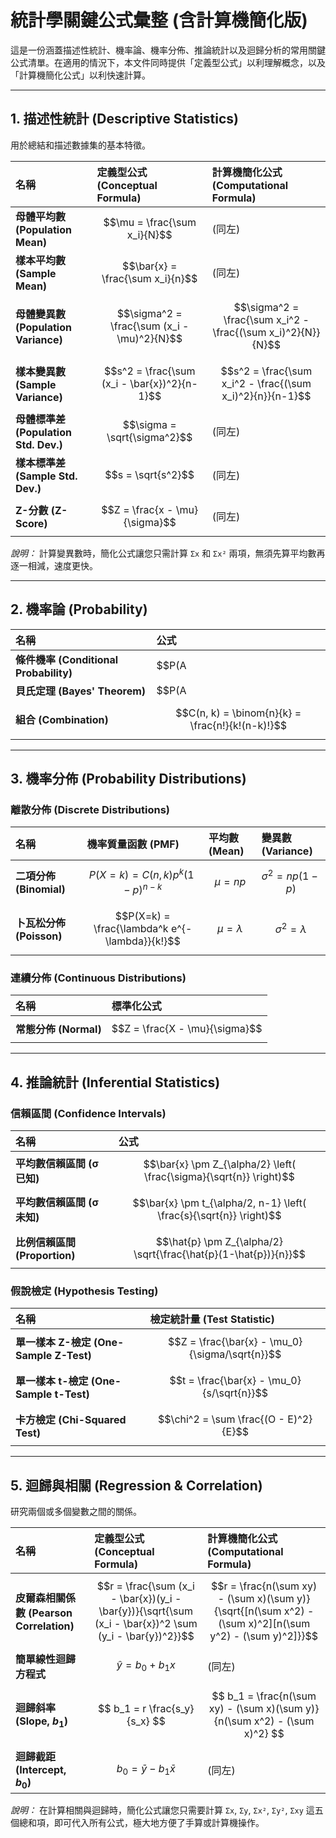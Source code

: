
# 統計學關鍵公式彙整 (含計算機簡化版)

這是一份涵蓋描述性統計、機率論、機率分佈、推論統計以及迴歸分析的常用關鍵公式清單。在適用的情況下，本文件同時提供「定義型公式」以利理解概念，以及「計算機簡化公式」以利快速計算。

---

## 1. 描述性統計 (Descriptive Statistics)

用於總結和描述數據集的基本特徵。

| 名稱 | 定義型公式 (Conceptual Formula) | 計算機簡化公式 (Computational Formula) |
| :--- | :--- | :--- |
| **母體平均數 (Population Mean)** | $$\mu = \frac{\sum x_i}{N}$$ | (同左) |
| **樣本平均數 (Sample Mean)** | $$\bar{x} = \frac{\sum x_i}{n}$$ | (同左) |
| **母體變異數 (Population Variance)** | $$\sigma^2 = \frac{\sum (x_i - \mu)^2}{N}$$ | $$\sigma^2 = \frac{\sum x_i^2 - \frac{(\sum x_i)^2}{N}}{N}$$ |
| **樣本變異數 (Sample Variance)** | $$s^2 = \frac{\sum (x_i - \bar{x})^2}{n-1}$$ | $$s^2 = \frac{\sum x_i^2 - \frac{(\sum x_i)^2}{n}}{n-1}$$ |
| **母體標準差 (Population Std. Dev.)**| $$\sigma = \sqrt{\sigma^2}$$ | (同左) |
| **樣本標準差 (Sample Std. Dev.)** | $$s = \sqrt{s^2}$$ | (同左) |
| **Z-分數 (Z-Score)** | $$Z = \frac{x - \mu}{\sigma}$$ | (同左) |

*說明：* 計算變異數時，簡化公式讓您只需計算 `Σx` 和 `Σx²` 兩項，無須先算平均數再逐一相減，速度更快。

---

## 2. 機率論 (Probability)

| 名稱 | 公式 |
| :--- | :--- |
| **條件機率 (Conditional Probability)**| $$P(A|B) = \frac{P(A \cap B)}{P(B)}$$ |
| **貝氏定理 (Bayes' Theorem)** | $$P(A|B) = \frac{P(B|A)P(A)}{P(B)}$$ |
| **組合 (Combination)** | $$C(n, k) = \binom{n}{k} = \frac{n!}{k!(n-k)!}$$ |

---

## 3. 機率分佈 (Probability Distributions)

### 離散分佈 (Discrete Distributions)

| 名稱 | 機率質量函數 (PMF) | 平均數 (Mean) | 變異數 (Variance) |
| :--- | :--- | :--- | :--- |
| **二項分佈 (Binomial)** | $$P(X=k) = C(n, k) p^k (1-p)^{n-k}$$ | $$\mu = np$$ | $$\sigma^2 = np(1-p)$$ |
| **卜瓦松分佈 (Poisson)** | $$P(X=k) = \frac{\lambda^k e^{-\lambda}}{k!}$$ | $$\mu = \lambda$$ | $$\sigma^2 = \lambda$$ |

### 連續分佈 (Continuous Distributions)

| 名稱 | 標準化公式 |
| :--- | :--- |
| **常態分佈 (Normal)** | $$Z = \frac{X - \mu}{\sigma}$$ |

---

## 4. 推論統計 (Inferential Statistics)

### 信賴區間 (Confidence Intervals)

| 名稱 | 公式 |
| :--- | :--- |
| **平均數信賴區間 (σ 已知)** | $$\bar{x} \pm Z_{\alpha/2} \left( \frac{\sigma}{\sqrt{n}} \right)$$ |
| **平均數信賴區間 (σ 未知)** | $$\bar{x} \pm t_{\alpha/2, n-1} \left( \frac{s}{\sqrt{n}} \right)$$ |
| **比例信賴區間 (Proportion)** | $$\hat{p} \pm Z_{\alpha/2} \sqrt{\frac{\hat{p}(1-\hat{p})}{n}}$$ |

### 假說檢定 (Hypothesis Testing)

| 名稱 | 檢定統計量 (Test Statistic) |
| :--- | :--- |
| **單一樣本 Z-檢定 (One-Sample Z-Test)** | $$Z = \frac{\bar{x} - \mu_0}{\sigma/\sqrt{n}}$$ |
| **單一樣本 t-檢定 (One-Sample t-Test)** | $$t = \frac{\bar{x} - \mu_0}{s/\sqrt{n}}$$ |
| **卡方檢定 (Chi-Squared Test)** | $$\chi^2 = \sum \frac{(O - E)^2}{E}$$ |

---

## 5. 迴歸與相關 (Regression & Correlation)

研究兩個或多個變數之間的關係。

| 名稱 | 定義型公式 (Conceptual Formula) | 計算機簡化公式 (Computational Formula) |
| :--- | :--- | :--- |
| **皮爾森相關係數 (Pearson Correlation)** | $$r = \frac{\sum (x_i - \bar{x})(y_i - \bar{y})}{\sqrt{\sum (x_i - \bar{x})^2 \sum (y_i - \bar{y})^2}}$$ | $$r = \frac{n(\sum xy) - (\sum x)(\sum y)}{\sqrt{[n(\sum x^2) - (\sum x)^2][n(\sum y^2) - (\sum y)^2]}}$$ |
| **簡單線性迴歸方程式** | $$ \hat{y} = b_0 + b_1 x $$ | (同左) |
| **迴歸斜率 (Slope, $b_1$)** | $$ b_1 = r \frac{s_y}{s_x} $$ | $$ b_1 = \frac{n(\sum xy) - (\sum x)(\sum y)}{n(\sum x^2) - (\sum x)^2} $$ |
| **迴歸截距 (Intercept, $b_0$)** | $$ b_0 = \bar{y} - b_1 \bar{x} $$ | (同左) |

*說明：* 在計算相關與迴歸時，簡化公式讓您只需要計算 `Σx`, `Σy`, `Σx²`, `Σy²`, `Σxy` 這五個總和項，即可代入所有公式，極大地方便了手算或計算機操作。

